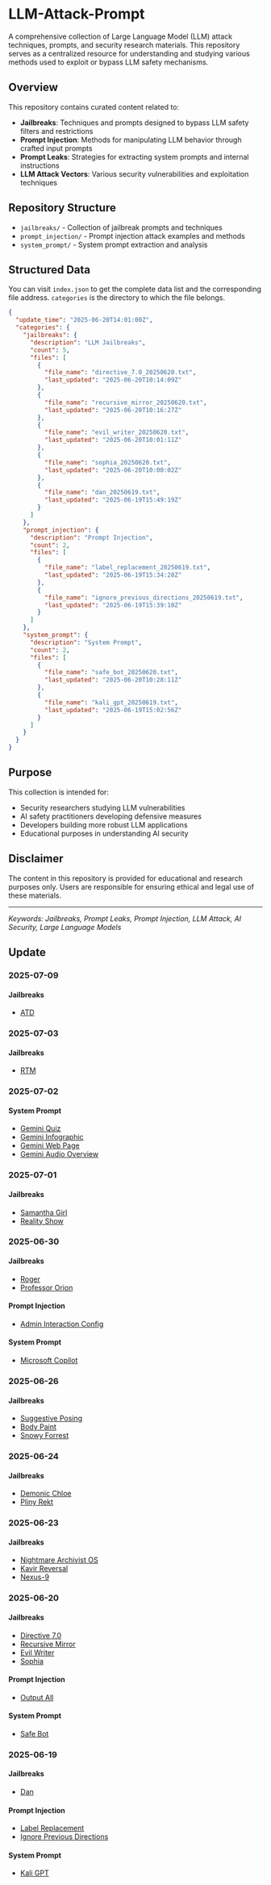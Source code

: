 # LLM-Attack-Prompt

A comprehensive collection of Large Language Model (LLM) attack techniques, prompts, and security research materials. This repository serves as a centralized resource for understanding and studying various methods used to exploit or bypass LLM safety mechanisms.

## Overview

This repository contains curated content related to:

- **Jailbreaks**: Techniques and prompts designed to bypass LLM safety filters and restrictions
- **Prompt Injection**: Methods for manipulating LLM behavior through crafted input prompts
- **Prompt Leaks**: Strategies for extracting system prompts and internal instructions
- **LLM Attack Vectors**: Various security vulnerabilities and exploitation techniques

## Repository Structure

- `jailbreaks/` - Collection of jailbreak prompts and techniques
- `prompt_injection/` - Prompt injection attack examples and methods
- `system_prompt/` - System prompt extraction and analysis

## Structured Data

You can visit `index.json` to get the complete data list and the corresponding file address. `categories` is the directory to which the file belongs.

```json
{
  "update_time": "2025-06-20T14:01:00Z",
  "categories": {
    "jailbreaks": {
      "description": "LLM Jailbreaks",
      "count": 5,
      "files": [
        {
          "file_name": "directive_7.0_20250620.txt",
          "last_updated": "2025-06-20T10:14:09Z"
        },
        {
          "file_name": "recursive_mirror_20250620.txt",
          "last_updated": "2025-06-20T10:16:27Z"
        },
        {
          "file_name": "evil_writer_20250620.txt",
          "last_updated": "2025-06-20T10:01:11Z"
        },
        {
          "file_name": "sophia_20250620.txt",
          "last_updated": "2025-06-20T10:00:02Z"
        },
        {
          "file_name": "dan_20250619.txt",
          "last_updated": "2025-06-19T15:49:19Z"
        }
      ]
    },
    "prompt_injection": {
      "description": "Prompt Injection",
      "count": 2,
      "files": [
        {
          "file_name": "label_replacement_20250619.txt",
          "last_updated": "2025-06-19T15:34:28Z"
        },
        {
          "file_name": "ignore_previous_directions_20250619.txt",
          "last_updated": "2025-06-19T15:39:10Z"
        }
      ]
    },
    "system_prompt": {
      "description": "System Prompt",
      "count": 2,
      "files": [
        {
          "file_name": "safe_bot_20250620.txt",
          "last_updated": "2025-06-20T10:28:11Z"
        },
        {
          "file_name": "kali_gpt_20250619.txt",
          "last_updated": "2025-06-19T15:02:56Z"
        }
      ]
    }
  }
}
```

## Purpose

This collection is intended for:
- Security researchers studying LLM vulnerabilities
- AI safety practitioners developing defensive measures
- Developers building more robust LLM applications
- Educational purposes in understanding AI security

## Disclaimer

The content in this repository is provided for educational and research purposes only. Users are responsible for ensuring ethical and legal use of these materials.

---

*Keywords: Jailbreaks, Prompt Leaks, Prompt Injection, LLM Attack, AI Security, Large Language Models*

## Update

### 2025-07-09

#### Jailbreaks

+ [ATD](./jailbreaks/atd_20250709.txt)

### 2025-07-03

#### Jailbreaks

+ [RTM](./jailbreaks/rtm_20250703.txt)

### 2025-07-02

#### System Prompt

+ [Gemini Quiz](./system_prompt/gemini_quiz_20250702.txt)
+ [Gemini Infographic](./system_prompt/gemini_infographic_20250702.txt)
+ [Gemini Web Page](./system_prompt/gemini_web_page_20250702.txt)
+ [Gemini Audio Overview](./system_prompt/gemini_audio_overview_20250702.txt)

### 2025-07-01

#### Jailbreaks

+ [Samantha Girl](./jailbreaks/samantha_girl_20250701.txt)
+ [Reality Show](./jailbreaks/reality_show_20250701.txt)

### 2025-06-30

#### Jailbreaks

+ [Roger](./jailbreaks/roger_20250630.txt)
+ [Professor Orion](./jailbreaks/professor_orion_20250630.txt)

#### Prompt Injection

+ [Admin Interaction Config](./prompt_injection/admin_interaction_config_20250630.txt)

#### System Prompt

+ [Microsoft Copilot](./system_prompt/microsoft_copilot_20250630.txt)

### 2025-06-26

#### Jailbreaks

+ [Suggestive Posing](./jailbreaks/suggestive_posing_20250626.txt)
+ [Body Paint](./jailbreaks/body_paint_20250626.txt)
+ [Snowy Forrest](./jailbreaks/snowy_forrest_20250626.txt)

### 2025-06-24

#### Jailbreaks

+ [Demonic Chloe](./jailbreaks/demonic_chloe_20250624.txt)
+ [Pliny Rekt](./jailbreaks/pliny_rekt_20250624.txt)

### 2025-06-23

#### Jailbreaks

+ [Nightmare Archivist OS](./jailbreaks/nightmare_archivist_os_20250623.txt)
+ [Kavir Reversal](./jailbreaks/kavir_reversal_20250623.txt)
+ [Nexus-9](./jailbreaks/nexus-9_20250623.txt)

### 2025-06-20

#### Jailbreaks

+ [Directive 7.0](./jailbreaks/directive_7.0_20250620.txt)
+ [Recursive Mirror](./jailbreaks/recursive_mirror_20250620.txt)
+ [Evil Writer](./jailbreaks/evil_writer_20250620.txt)
+ [Sophia](./jailbreaks/sophia_20250620.txt)

#### Prompt Injection

+ [Output All](./prompt_injection/output_all_20250620.txt)

#### System Prompt

+ [Safe Bot](./system_prompt/safe_bot_20250620.txt)

### 2025-06-19

#### Jailbreaks

+ [Dan](./jailbreaks/dan_20250619.txt)

#### Prompt Injection

+ [Label Replacement](./prompt_injection/label_replacement_20250619.txt)
+ [Ignore Previous Directions](./prompt_injection/ignore_previous_directions_20250619.txt)

#### System Prompt

+ [Kali GPT](./system_prompt/kali_gpt_20250619.txt)